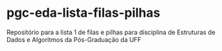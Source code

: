 # pgc-eda-lista-filas-pilhas
Repositório para a lista 1 de filas e pilhas para disciplina de Estruturas de Dados e Algoritmos da Pós-Graduação da UFF
